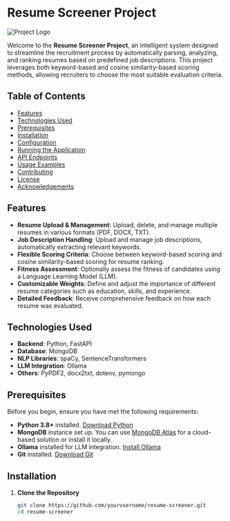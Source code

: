 # Resume Screener Project

![Project Logo](https://via.placeholder.com/150)

Welcome to the **Resume Screener Project**, an intelligent system designed to streamline the recruitment process by automatically parsing, analyzing, and ranking resumes based on predefined job descriptions. This project leverages both keyword-based and cosine similarity-based scoring methods, allowing recruiters to choose the most suitable evaluation criteria.

## Table of Contents

- [Features](#features)
- [Technologies Used](#technologies-used)
- [Prerequisites](#prerequisites)
- [Installation](#installation)
- [Configuration](#configuration)
- [Running the Application](#running-the-application)
- [API Endpoints](#api-endpoints)
- [Usage Examples](#usage-examples)
- [Contributing](#contributing)
- [License](#license)
- [Acknowledgements](#acknowledgements)

## Features

- **Resume Upload & Management**: Upload, delete, and manage multiple resumes in various formats (PDF, DOCX, TXT).
- **Job Description Handling**: Upload and manage job descriptions, automatically extracting relevant keywords.
- **Flexible Scoring Criteria**: Choose between keyword-based scoring and cosine similarity-based scoring for resume ranking.
- **Fitness Assessment**: Optionally assess the fitness of candidates using a Language Learning Model (LLM).
- **Customizable Weights**: Define and adjust the importance of different resume categories such as education, skills, and experience.
- **Detailed Feedback**: Receive comprehensive feedback on how each resume was evaluated.

## Technologies Used

- **Backend**: Python, FastAPI
- **Database**: MongoDB
- **NLP Libraries**: spaCy, SentenceTransformers
- **LLM Integration**: Ollama
- **Others**: PyPDF2, docx2txt, dotenv, pymongo

## Prerequisites

Before you begin, ensure you have met the following requirements:

- **Python 3.8+** installed. [Download Python](https://www.python.org/downloads/)
- **MongoDB** instance set up. You can use [MongoDB Atlas](https://www.mongodb.com/cloud/atlas) for a cloud-based solution or install it locally.
- **Ollama** installed for LLM integration. [Install Ollama](https://ollama.com/docs/installation)
- **Git** installed. [Download Git](https://git-scm.com/downloads)

## Installation

1. **Clone the Repository**

   ```bash
   git clone https://github.com/yourusername/resume-screener.git
   cd resume-screener
